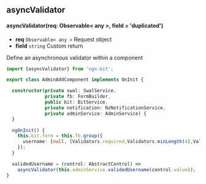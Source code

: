 ## asyncValidator

#### asyncValidator(req: Observable< any >, field = 'duplicated')

- **req** `Observable< any >` Request object
- **field** `string` Custom return

Define an asynchronous validator within a component

``` typescript
import {asyncValidator} from 'ngx-bit';

export class AdminAddComponent implements OnInit {

  constructor(private swal: SwalService,
              private fb: FormBuilder,
              public bit: BitService,
              private notification: NzNotificationService,
              private adminService: AdminService) {
  }

  ngOnInit() {
    this.bit.form = this.fb.group({
      username: [null, [Validators.required,Validators.minLength(4),Validators.maxLength(20)],[this.validedUsername]],
    });
  }

  validedUsername = (control: AbstractControl) =>
    asyncValidator(this.adminService.validedUsername(control.value));
}
```
